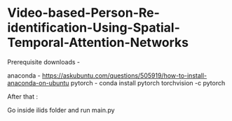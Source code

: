 # Video-based-Person-Re-identification-Using-Spatial-Temporal-Attention-Networks
Prerequisite downloads -

anaconda -  https://askubuntu.com/questions/505919/how-to-install-anaconda-on-ubuntu
pytorch -  conda install pytorch torchvision -c pytorch

After that :

Go inside ilids folder and run main.py

